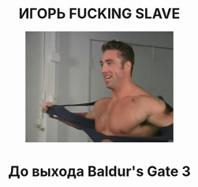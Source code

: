 <h1 align='center'> ИГОРЬ FUCKING SLAVE </h1>
<p align="center">
  <img src="https://github.com/romper008/bg3timer/blob/main/billy.jpg?raw=true" />
</p>
<h1 align='center'> До выхода Baldur's Gate 3 </h1>
<script src="//megatimer.ru/get/09c2d01e50ad75b903080fe9b44ef416.js"></script>
<audio ref='themeSong' src="https://github.com/romper008/bg3timer/blob/main/billy.mp3?raw=true" autoPlay loop></audio>

